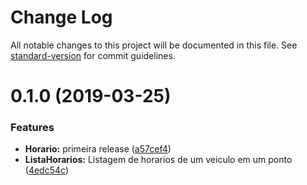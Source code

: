 # Change Log

All notable changes to this project will be documented in this file. See [standard-version](https://github.com/conventional-changelog/standard-version) for commit guidelines.

# 0.1.0 (2019-03-25)


### Features

* **Horario:** primeira release ([a57cef4](https://gitlab.es.gov.br/espm/Transcol-Online/Realtime/horario-no-ponto-API/commit/a57cef4))
* **ListaHorarios:** Listagem de horarios de um veiculo em um ponto ([4edc54c](https://gitlab.es.gov.br/espm/Transcol-Online/Realtime/horario-no-ponto-API/commit/4edc54c))

